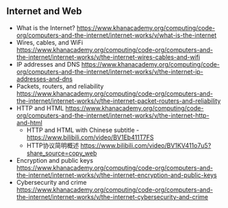 ## Internet and Web

* What is the Internet?  https://www.khanacademy.org/computing/code-org/computers-and-the-internet/internet-works/v/what-is-the-internet
* Wires, cables, and WiFi  https://www.khanacademy.org/computing/code-org/computers-and-the-internet/internet-works/v/the-internet-wires-cables-and-wifi
* IP addresses and DNS  https://www.khanacademy.org/computing/code-org/computers-and-the-internet/internet-works/v/the-internet-ip-addresses-and-dns
* Packets, routers, and reliability  https://www.khanacademy.org/computing/code-org/computers-and-the-internet/internet-works/v/the-internet-packet-routers-and-reliability
* HTTP and HTML  https://www.khanacademy.org/computing/code-org/computers-and-the-internet/internet-works/v/the-internet-http-and-html
  * HTTP and HTML with Chinese subtitle - https://www.bilibili.com/video/BV1Eb411T7FS
  * HTTP协议简明概述 https://www.bilibili.com/video/BV1KV411o7u5?share_source=copy_web
* Encryption and public keys  https://www.khanacademy.org/computing/code-org/computers-and-the-internet/internet-works/v/the-internet-encryption-and-public-keys
* Cybersecurity and crime  https://www.khanacademy.org/computing/code-org/computers-and-the-internet/internet-works/v/the-internet-cybersecurity-and-crime



